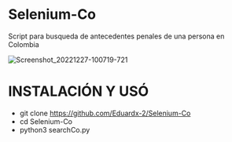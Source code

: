 # Selenium-Co
Script para busqueda de antecedentes penales de una persona en Colombia


![Screenshot_20221227-100719-721](https://user-images.githubusercontent.com/114892766/209691895-e3892ec6-71fd-40d6-b289-299066fb3103.png)

# INSTALACIÓN Y USÓ 

* git clone https://github.com/Eduardx-2/Selenium-Co
* cd Selenium-Co
* python3 searchCo.py
